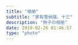 ```yaml
---
title: "相册"
subtitle: "家有雪纳瑞、十三"
description: "狗子の相册"
date: 2019-02-26 01:46:57
type: "photo"
---
```

